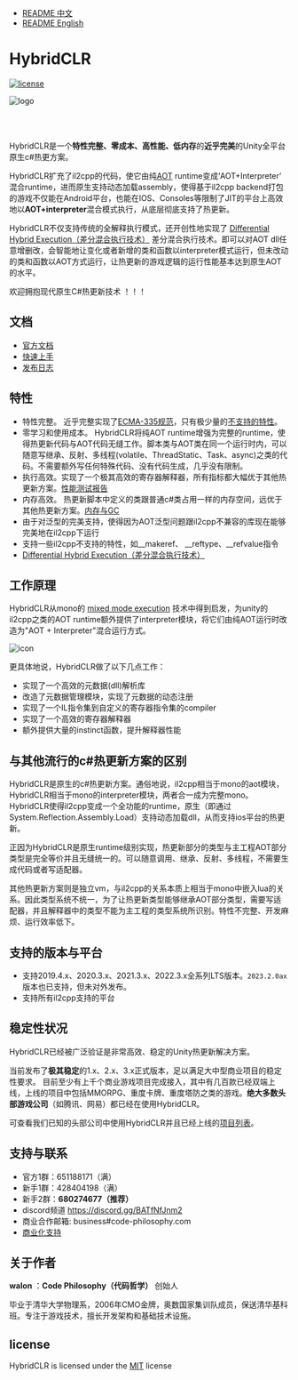 - [README 中文](./README_zh.md)
- [README English](./README.md)

# HybridCLR

[![license](http://img.shields.io/badge/license-MIT-blue.svg)](https://github.com/focus-creative-games/hybridclr/blob/main/LICENSE)

![logo](https://github.com/focus-creative-games/hybridclr/raw/main/docs/images/logo.jpg)

<br/>
<br/>

HybridCLR是一个**特性完整、零成本、高性能、低内存**的**近乎完美**的Unity全平台原生c#热更方案。

HybridCLR扩充了il2cpp的代码，使它由纯[AOT](https://en.wikipedia.org/wiki/Ahead-of-time_compilation) runtime变成‘AOT+Interpreter’ 混合runtime，进而原生支持动态加载assembly，使得基于il2cpp backend打包的游戏不仅能在Android平台，也能在IOS、Consoles等限制了JIT的平台上高效地以**AOT+interpreter**混合模式执行，从底层彻底支持了热更新。

HybridCLR不仅支持传统的全解释执行模式，还开创性地实现了 [Differential Hybrid Execution（差分混合执行技术）](https://hybridclr.doc.code-philosophy.com/docs/business/differentialhybridexecution) 差分混合执行技术。即可以对AOT dll任意增删改，会智能地让变化或者新增的类和函数以interpreter模式运行，但未改动的类和函数以AOT方式运行，让热更新的游戏逻辑的运行性能基本达到原生AOT的水平。

欢迎拥抱现代原生C#热更新技术 ！！！

## 文档

- [官方文档](https://hybridclr.doc.code-philosophy.com/docs/intro)
- [快速上手](https://hybridclr.doc.code-philosophy.com/docs/beginner/quickstart)
- [发布日志](./RELEASELOG.md)

## 特性

- 特性完整。 近乎完整实现了[ECMA-335规范](https://www.ecma-international.org/publications-and-standards/standards/ecma-335/)，只有极少量的[不支持的特性](https://hybridclr.doc.code-philosophy.com/docs/basic/notsupportedfeatures)。
- 零学习和使用成本。 HybridCLR将纯AOT runtime增强为完整的runtime，使得热更新代码与AOT代码无缝工作。脚本类与AOT类在同一个运行时内，可以随意写继承、反射、多线程(volatile、ThreadStatic、Task、async)之类的代码。不需要额外写任何特殊代码、没有代码生成，几乎没有限制。
- 执行高效。实现了一个极其高效的寄存器解释器，所有指标都大幅优于其他热更新方案。[性能测试报告](https://hybridclr.doc.code-philosophy.com/docs/basic/performance)
- 内存高效。 热更新脚本中定义的类跟普通c#类占用一样的内存空间，远优于其他热更新方案。[内存与GC](https://hybridclr.doc.code-philosophy.com/docs/basic/memory)
- 由于对泛型的完美支持，使得因为AOT泛型问题跟il2cpp不兼容的库现在能够完美地在il2cpp下运行
- 支持一些il2cpp不支持的特性，如__makeref、 __reftype、__refvalue指令
- [Differential Hybrid Execution（差分混合执行技术）](https://hybridclr.doc.code-philosophy.com/docs/business/differentialhybridexecution)

## 工作原理

HybridCLR从mono的 [mixed mode execution](https://www.mono-project.com/news/2017/11/13/mono-interpreter/) 技术中得到启发，为unity的il2cpp之类的AOT runtime额外提供了interpreter模块，将它们由纯AOT运行时改造为"AOT + Interpreter"混合运行方式。

![icon](https://github.com/focus-creative-games/hybridclr/raw/main/docs/images/architecture.png)

更具体地说，HybridCLR做了以下几点工作：

- 实现了一个高效的元数据(dll)解析库
- 改造了元数据管理模块，实现了元数据的动态注册
- 实现了一个IL指令集到自定义的寄存器指令集的compiler
- 实现了一个高效的寄存器解释器
- 额外提供大量的instinct函数，提升解释器性能

## 与其他流行的c#热更新方案的区别

HybridCLR是原生的c#热更新方案。通俗地说，il2cpp相当于mono的aot模块，HybridCLR相当于mono的interpreter模块，两者合一成为完整mono。HybridCLR使得il2cpp变成一个全功能的runtime，原生（即通过System.Reflection.Assembly.Load）支持动态加载dll，从而支持ios平台的热更新。

正因为HybridCLR是原生runtime级别实现，热更新部分的类型与主工程AOT部分类型是完全等价并且无缝统一的。可以随意调用、继承、反射、多线程，不需要生成代码或者写适配器。

其他热更新方案则是独立vm，与il2cpp的关系本质上相当于mono中嵌入lua的关系。因此类型系统不统一，为了让热更新类型能够继承AOT部分类型，需要写适配器，并且解释器中的类型不能为主工程的类型系统所识别。特性不完整、开发麻烦、运行效率低下。

## 支持的版本与平台

- 支持2019.4.x、2020.3.x、2021.3.x、2022.3.x全系列LTS版本。`2023.2.0ax`版本也已支持，但未对外发布。
- 支持所有il2cpp支持的平台

## 稳定性状况

HybridCLR已经被广泛验证是非常高效、稳定的Unity热更新解决方案。

当前发布了**极其稳定**的1.x、2.x、3.x正式版本，足以满足大中型商业项目的稳定性要求。
目前至少有上千个商业游戏项目完成接入，其中有几百款已经双端上线，上线的项目中包括MMORPG、重度卡牌、重度塔防之类的游戏。**绝大多数头部游戏公司**（如腾讯、网易）都已经在使用HybridCLR。

可查看我们已知的头部公司中使用HybridCLR并且已经上线的[项目列表](https://hybridclr.doc.code-philosophy.com/docs/other/businesscase)。


## 支持与联系

- 官方1群：651188171（满）
- 新手1群：428404198（满）
- 新手2群：**680274677（推荐）**
- discord频道 https://discord.gg/BATfNfJnm2
- 商业合作邮箱: business#code-philosophy.com
- [商业化支持](https://hybridclr.doc.code-philosophy.com/docs/business/intro)

## 关于作者

**walon** ：**Code Philosophy（代码哲学）** 创始人

毕业于清华大学物理系，2006年CMO金牌，奥数国家集训队成员，保送清华基科班。专注于游戏技术，擅长开发架构和基础技术设施。

## license

HybridCLR is licensed under the [MIT](https://github.com/focus-creative-games/hybridclr/blob/main/LICENSE) license
